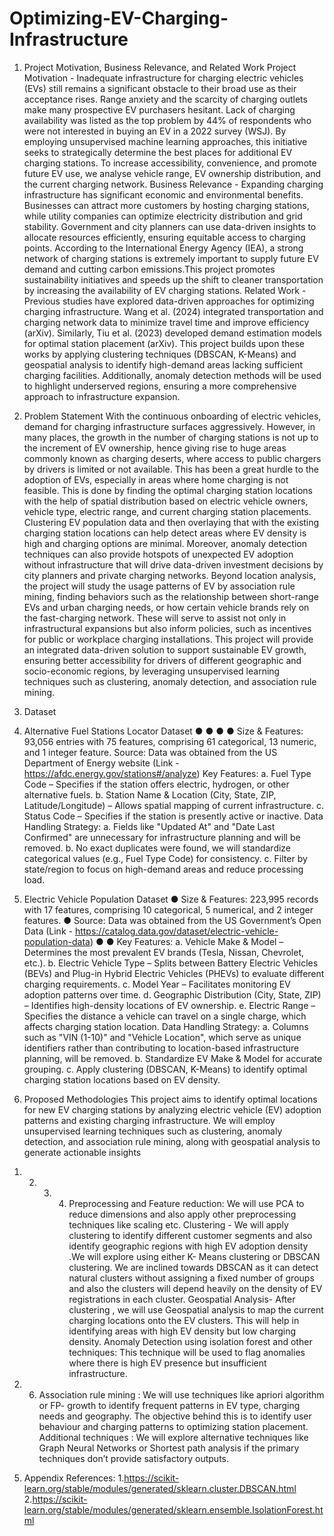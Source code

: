 # Optimizing-EV-Charging-Infrastructure
1. Project Motivation, Business Relevance, and Related Work
Project Motivation - Inadequate infrastructure for charging electric vehicles (EVs) still remains
a significant obstacle to their broad use as their acceptance rises. Range anxiety and the scarcity
of charging outlets make many prospective EV purchasers hesitant. Lack of charging availability
was listed as the top problem by 44% of respondents who were not interested in buying an EV in
a 2022 survey (WSJ). By employing unsupervised machine learning approaches, this initiative
seeks to strategically determine the best places for additional EV charging stations. To increase
accessibility, convenience, and promote future EV use, we analyse vehicle range, EV ownership
distribution, and the current charging network.
Business Relevance - Expanding charging infrastructure has significant economic and
environmental benefits. Businesses can attract more customers by hosting charging stations,
while utility companies can optimize electricity distribution and grid stability. Government and
city planners can use data-driven insights to allocate resources efficiently, ensuring equitable
access to charging points. According to the International Energy Agency (IEA), a strong network
of charging stations is extremely important to supply future EV demand and cutting carbon
emissions.This project promotes sustainability initiatives and speeds up the shift to cleaner
transportation by increasing the availability of EV charging stations.
Related Work - Previous studies have explored data-driven approaches for optimizing charging
infrastructure. Wang et al. (2024) integrated transportation and charging network data to
minimize travel time and improve efficiency (arXiv). Similarly, Tiu et al. (2023) developed
demand estimation models for optimal station placement (arXiv). This project builds upon these
works by applying clustering techniques (DBSCAN, K-Means) and geospatial analysis to
identify high-demand areas lacking sufficient charging facilities. Additionally, anomaly detection
methods will be used to highlight underserved regions, ensuring a more comprehensive approach
to infrastructure expansion.

2. Problem Statement
With the continuous onboarding of electric vehicles, demand for charging infrastructure surfaces
aggressively. However, in many places, the growth in the number of charging stations is not up
to the increment of EV ownership, hence giving rise to huge areas commonly known as charging
deserts, where access to public chargers by drivers is limited or not available. This has been a
great hurdle to the adoption of EVs, especially in areas where home charging is not feasible.
This is done by finding the optimal charging station locations with the help of spatial distribution
based on electric vehicle owners, vehicle type, electric range, and current charging station
placements. Clustering EV population data and then overlaying that with the existing charging
station locations can help detect areas where EV density is high and charging options are
minimal. Moreover, anomaly detection techniques can also provide hotspots of unexpected EV
adoption without infrastructure that will drive data-driven investment decisions by city planners
and private charging networks.
Beyond location analysis, the project will study the usage patterns of EV by association rule
mining, finding behaviors such as the relationship between short-range EVs and urban charging
needs, or how certain vehicle brands rely on the fast-charging network. These will serve to assist
not only in infrastructural expansions but also inform policies, such as incentives for public or
workplace charging installations.
This project will provide an integrated data-driven solution to support sustainable EV growth,
ensuring better accessibility for drivers of different geographic and socio-economic regions, by
leveraging unsupervised learning techniques such as clustering, anomaly detection, and
association rule mining.
3. Dataset
1. Alternative Fuel Stations Locator Dataset
●
●
●
●
Size & Features: 93,056 entries with 75 features, comprising 61 categorical, 13 numeric,
and 1 integer feature.
Source: Data was obtained from the US Department of Energy website (Link -
https://afdc.energy.gov/stations#/analyze)
Key Features:
a. Fuel Type Code – Specifies if the station offers electric, hydrogen, or other
alternative fuels.
b. Station Name & Location (City, State, ZIP, Latitude/Longitude) – Allows spatial
mapping of current infrastructure.
c. Status Code – Specifies if the station is presently active or inactive.
Data Handling Strategy:
a. Fields like "Updated At" and "Date Last Confirmed" are unnecessary for
infrastructure planning and will be removed.
b. No exact duplicates were found, we will standardize categorical values (e.g., Fuel
Type Code) for consistency.
c. Filter by state/region to focus on high-demand areas and reduce processing load.
2. Electric Vehicle Population Dataset
●
Size & Features: 223,995 records with 17 features, comprising 10 categorical, 5
numerical, and 2 integer features.
●
Source: Data was obtained from the US Government’s Open Data (Link -
https://catalog.data.gov/dataset/electric-vehicle-population-data)
●
●
Key Features:
a. Vehicle Make & Model – Determines the most prevalent EV brands (Tesla,
Nissan, Chevrolet, etc.).
b. Electric Vehicle Type – Splits between Battery Electric Vehicles (BEVs) and
Plug-in Hybrid Electric Vehicles (PHEVs) to evaluate different charging
requirements.
c. Model Year – Facilitates monitoring EV adoption patterns over time.
d. Geographic Distribution (City, State, ZIP) – Identifies high-density locations of
EV ownership.
e. Electric Range – Specifies the distance a vehicle can travel on a single charge,
which affects charging station location.
Data Handling Strategy:
a. Columns such as "VIN (1-10)" and "Vehicle Location", which serve as unique
identifiers rather than contributing to location-based infrastructure planning, will
be removed.
b. Standardize EV Make & Model for accurate grouping.
c. Apply clustering (DBSCAN, K-Means) to identify optimal charging station
locations based on EV density.

4. Proposed Methodologies
This project aims to identify optimal locations for new EV charging stations by analyzing
electric vehicle (EV) adoption patterns and existing charging infrastructure. We will employ
unsupervised learning techniques such as clustering, anomaly detection, and association
rule mining, along with geospatial analysis to generate actionable insights
1) 2) 3) 4) Preprocessing and Feature reduction: We will use PCA to reduce dimensions and also
apply other preprocessing techniques like scaling etc.
Clustering - We will apply clustering to identify different customer segments and also
identify geographic regions with high EV adoption density .We will explore using either
K- Means clustering or DBSCAN clustering. We are inclined towards DBSCAN as it can
detect natural clusters without assigning a fixed number of groups and also the clusters
will depend heavily on the density of EV registrations in each cluster.
Geospatial Analysis- After clustering , we will use Geospatial analysis to map the
current charging locations onto the EV clusters. This will help in identifying areas with
high EV density but low charging density.
Anomaly Detection using isolation forest and other techniques: This technique will be
used to flag anomalies where there is high EV presence but insufficient infrastructure.
5) 6) Association rule mining : We will use techniques like apriori algorithm or FP- growth to
identify frequent patterns in EV type, charging needs and geography. The objective
behind this is to identify user behaviour and charging patterns to optimizing station
placement.
Additional techniques : We will explore alternative techniques like Graph Neural
Networks or Shortest path analysis if the primary techniques don’t provide satisfactory
outputs.
5. Appendix
References:
1.https://scikit-learn.org/stable/modules/generated/sklearn.cluster.DBSCAN.html
2.https://scikit-learn.org/stable/modules/generated/sklearn.ensemble.IsolationForest.html
